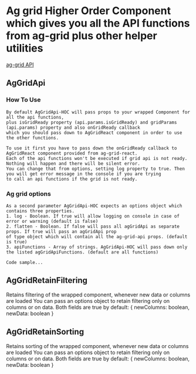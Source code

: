 # Ag grid Higher Order Component which gives you all the API functions from ag-grid plus other helper utilities

[ag-grid API](https://www.ag-grid.com/javascript-grid-api/)

## AgGridApi

### How To Use
````
By default AgGridApi-HOC will pass props to your wrapped Component for all the api functions,
plus isGridReady property (api.params.isGridReady) and gridParams (api.params) property and also onGridReady callback
which you should pass down to AgGridReact component in order to use the other functions.
````
````
To use it first you have to pass down the onGridReady callback to AgGridReact component provided from ag-grid-react.
Each of the api functions won't be executed if grid api is not ready. Nothing will happen and there will be silent error.
You can change that from options, setting log property to true. Then you will get error message in the console if you are trying
to call an api functions if the grid is not ready.
````


### Ag grid options
````
As a second parameter AgGridApi-HOC expects an options object which contains three properties.
1. log - Boolean. If true will allow logging on console in case of error or warning (default is false)
2. flatten - Boolean. If false will pass all agGridApi as separate props. If true will pass an agGridApi prop
of type object which will contain all the ag-grid-api props. (default is true)
3. apiFunctions - Array of strings. AgGridApi-HOC will pass down only the listed agGridApiFunctions. (default are all functions)
````

````
Code sample...
````

## AgGridRetainFiltering

Retains filtering of the wrapped component, whenever new data or columns are loaded
You can pass an options object to retain filtering only on columns or on data. Both fields are true by default:
{
    newColumns: boolean,
    newData: boolean
}


## AgGridRetainSorting

Retains sorting of the wrapped component, whenever new data or columns are loaded
You can pass an options object to retain filtering only on columns or on data. Both fields are true by default:
{
    newColumns: boolean,
    newData: boolean
}
